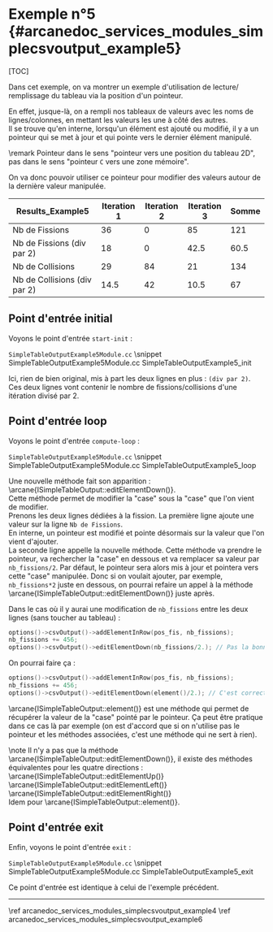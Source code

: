 # Exemple n°5 {#arcanedoc_services_modules_simplecsvoutput_example5}

[TOC]

Dans cet exemple, on va montrer un exemple d'utilisation de lecture/
remplissage du tableau via la position d'un pointeur.

En effet, jusque-là, on a rempli nos tableaux de valeurs avec les
noms de lignes/colonnes, en mettant les valeurs les une à côté des
autres.  
Il se trouve qu'en interne, lorsqu'un élément est ajouté ou modifié,
il y a un pointeur qui se met à jour et qui pointe vers le dernier
élément manipulé.

\remark
Pointeur dans le sens "pointeur vers une position du tableau 2D",
pas dans le sens "pointeur `C` vers une zone mémoire".

On va donc pouvoir utiliser ce pointeur pour modifier des valeurs
autour de la dernière valeur manipulée.

Results_Example5             |Iteration 1|Iteration 2|Iteration 3|Somme
-----------------------------|-----------|-----------|-----------|-----------
Nb de Fissions               |36         |0          |85         |121
Nb de Fissions (div par 2)   |18         |0          |42.5       |60.5
Nb de Collisions             |29         |84         |21         |134
Nb de Collisions (div par 2) |14.5       |42         |10.5       |67



## Point d'entrée initial

Voyons le point d'entrée `start-init` :

`SimpleTableOutputExample5Module.cc`
\snippet SimpleTableOutputExample5Module.cc SimpleTableOutputExample5_init

Ici, rien de bien original, mis à part les deux lignes en plus : `(div par 2)`.
Ces deux lignes vont contenir le nombre de fissions/collisions d'une itération
divisé par 2.



## Point d'entrée loop

Voyons le point d'entrée `compute-loop` :

`SimpleTableOutputExample5Module.cc`
\snippet SimpleTableOutputExample5Module.cc SimpleTableOutputExample5_loop

Une nouvelle méthode fait son apparition : \arcane{ISimpleTableOutput::editElementDown()}.  
Cette méthode permet de modifier la "case" sous la "case" que l'on vient de
modifier.  
Prenons les deux lignes dédiées à la fission. La première ligne ajoute une
valeur sur la ligne `Nb de Fissions`.  
En interne, un pointeur est modifié et pointe désormais sur la valeur que
l'on vient d'ajouter.  
La seconde ligne appelle la nouvelle méthode. Cette méthode va prendre le
pointeur, va rechercher la "case" en dessous et va remplacer sa valeur par
`nb_fissions/2`. Par défaut, le pointeur sera alors mis à jour et pointera
vers cette "case" manipulée. Donc si on voulait ajouter, par exemple, `nb_fissions*2`
juste en dessous, on pourrai refaire un appel à la méthode
\arcane{ISimpleTableOutput::editElementDown()} juste après.

Dans le cas où il y aurai une modification de `nb_fissions` entre les
deux lignes (sans toucher au tableau) :

```cpp
options()->csvOutput()->addElementInRow(pos_fis, nb_fissions);
nb_fissions += 456;
options()->csvOutput()->editElementDown(nb_fissions/2.); // Pas la bonne valeur !!!
```
On pourrai faire ça :

```cpp
options()->csvOutput()->addElementInRow(pos_fis, nb_fissions);
nb_fissions += 456;
options()->csvOutput()->editElementDown(element()/2.); // C'est correct !!!
```

\arcane{ISimpleTableOutput::element()} est une méthode qui permet de récupérer
la valeur de la "case" pointé par le pointeur. Ça peut être pratique dans ce
cas là par exemple (on est d'accord que si on n'utilise pas le pointeur et
les méthodes associées, c'est une méthode qui ne sert à rien).

\note
Il n'y a pas que la méthode \arcane{ISimpleTableOutput::editElementDown()},
il existe des méthodes équivalentes pour les quatre directions :  
\arcane{ISimpleTableOutput::editElementUp()}  
\arcane{ISimpleTableOutput::editElementLeft()}  
\arcane{ISimpleTableOutput::editElementRight()}  
Idem pour \arcane{ISimpleTableOutput::element()}.


## Point d'entrée exit

Enfin, voyons le point d'entrée `exit` :

`SimpleTableOutputExample5Module.cc`
\snippet SimpleTableOutputExample5Module.cc SimpleTableOutputExample5_exit

Ce point d'entrée est identique à celui de l'exemple précédent.


____

<div class="section_buttons">
<span class="back_section_button">
\ref arcanedoc_services_modules_simplecsvoutput_example4
</span>
<span class="next_section_button">
\ref arcanedoc_services_modules_simplecsvoutput_example6
</span>
</div>
